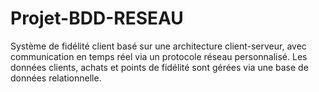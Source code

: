 # Projet-BDD-RESEAU
Système de fidélité client basé sur une architecture client-serveur, avec communication en temps réel via un protocole réseau personnalisé. Les données clients, achats et points de fidélité sont gérées via une base de données relationnelle.
